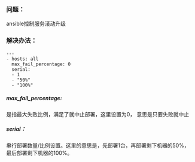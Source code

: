 ### 问题：
ansible控制服务滚动升级  

### 解决办法：
```
---
- hosts: all
  max_fail_percentage: 0
  serial:
  - 1
  - "50%"
  - "100%"
```
##### max_fail_percentage:   
是指最大失败比例，满足了就中止部署，这里设置为0，
意思是只要失败就中止
##### serial：  
串行部署数量/比例设置。这里的意思是，先部署1台，再部署剩下机器的50%，  
最后部署剩下机器的100%。
